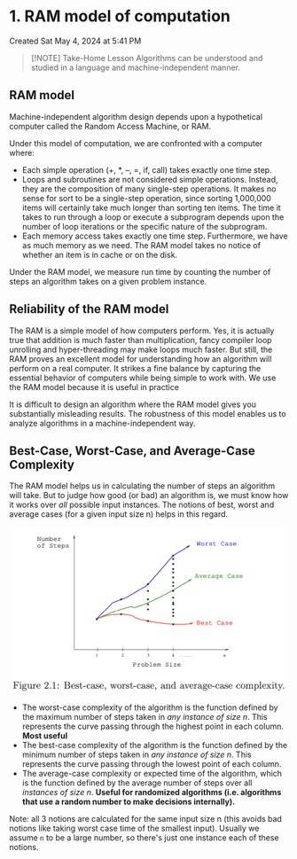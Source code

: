 # 1. RAM model of computation
Created Sat May 4, 2024 at 5:41 PM


> [!NOTE] Take-Home Lesson
> Algorithms can be understood and studied in a language and machine-independent manner.
## RAM model
Machine-independent algorithm design depends upon a hypothetical computer called the Random Access Machine, or RAM. 

Under this model of computation, we are confronted with a computer where:
- Each simple operation (+, \*, –, =, if, call) takes exactly one time step.
- Loops and subroutines are not considered simple operations. Instead, they are the composition of many single-step operations. It makes no sense for sort to be a single-step operation, since sorting 1,000,000 items will certainly take much longer than sorting ten items. The time it takes to run through a loop or execute a subprogram depends upon the number of loop iterations or the specific nature of the subprogram.
- Each memory access takes exactly one time step. Furthermore, we have as much memory as we need. The RAM model takes no notice of whether an item is in cache or on the disk.

Under the RAM model, we measure run time by counting the number of steps an algorithm takes on a given problem instance.

## Reliability of the RAM model
The RAM is a simple model of how computers perform. Yes, it is actually true that addition is much faster than multiplication, fancy compiler loop unrolling and hyper-threading may make loops much faster. But still, the RAM proves an excellent model for understanding how an algorithm will perform on a real computer. It strikes a fine balance by capturing the essential behavior of computers while being simple to work with. We use the RAM model because it is useful in practice

It is difficult to design an algorithm where the RAM model gives you substantially misleading results. The robustness of this model enables us to analyze algorithms in a machine-independent way.

## Best-Case, Worst-Case, and Average-Case Complexity
The RAM model helps us in calculating the number of steps an algorithm will take.
But to judge how good (or bad) an algorithm is, we must know how it works over *all* possible input instances. The notions of best, worst and average cases (for a given input size n) helps in this regard.

![](../../../../assets/1-RAM-model-of-computation-image-1-23f8dd9b.png)

- The worst-case complexity of the algorithm is the function defined by the maximum number of steps taken in *any instance of size n*. This represents the curve passing through the highest point in each column. **Most useful**
- The best-case complexity of the algorithm is the function defined by the minimum number of steps taken in *any instance of size n*. This represents the curve passing through the lowest point of each column.
- The average-case complexity or expected time of the algorithm, which is the function defined by the average number of steps over all *instances of size n*. **Useful for randomized algorithms (i.e. algorithms that use a random number to make decisions internally).**

Note: all 3 notions are calculated for the same input size n (this avoids bad notions like taking worst case time of the smallest input). Usually we assume `n` to be a large number, so there's just one instance each of these notions.